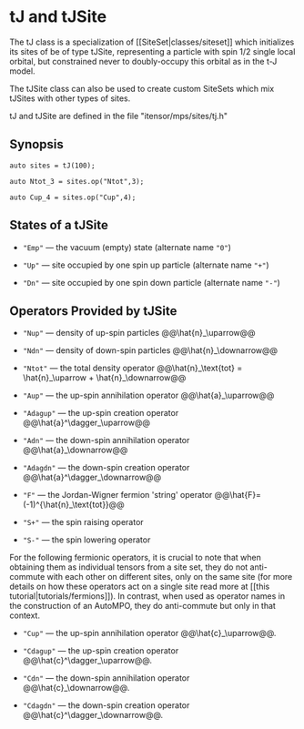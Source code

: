 # tJ and tJSite

The tJ class is a specialization of [[SiteSet|classes/siteset]] which initializes
its sites of be of type tJSite, representing a particle with spin 1/2
single local orbital, but constrained never to doubly-occupy this orbital as in the
t-J model.

The tJSite class can also be used to create custom SiteSets which mix tJSites
with other types of sites.

tJ and tJSite are defined in the file "itensor/mps/sites/tj.h"

## Synopsis

    auto sites = tJ(100);

    auto Ntot_3 = sites.op("Ntot",3);

    auto Cup_4 = sites.op("Cup",4);

## States of a tJSite

* `"Emp"` &mdash; the vacuum (empty) state (alternate name `"0"`)

* `"Up"` &mdash; site occupied by one spin up particle (alternate name `"+"`)

* `"Dn"` &mdash; site occupied by one spin down particle (alternate name `"-"`)

## Operators Provided by tJSite

* `"Nup"` &mdash; density of up-spin particles @@\hat{n}\_\uparrow@@

* `"Ndn"` &mdash; density of down-spin particles @@\hat{n}\_\downarrow@@

* `"Ntot"` &mdash; the total density operator @@\hat{n}\_\text{tot} = \hat{n}\_\uparrow + \hat{n}\_\downarrow@@

* `"Aup"` &mdash; the up-spin annihilation operator @@\hat{a}\_\uparrow@@

* `"Adagup"` &mdash; the up-spin creation operator @@\hat{a}^\dagger\_\uparrow@@

* `"Adn"` &mdash; the down-spin annihilation operator @@\hat{a}\_\downarrow@@

* `"Adagdn"` &mdash; the down-spin creation operator @@\hat{a}^\dagger\_\downarrow@@

* `"F"` &mdash; the Jordan-Wigner fermion 'string' operator @@\hat{F}=(-1)^{\hat{n}\_\text{tot}}@@

* `"S+"` &mdash; the spin raising operator

* `"S-"` &mdash; the spin lowering operator

For the following fermionic operators, it is crucial to note that when obtaining them as individual
tensors from a site set, they do not anti-commute with each other on different sites, only on 
the same site (for more details on how these operators act on a single site read more at
[[this tutorial|tutorials/fermions]]). In contrast, when used as operator names in the
construction of an AutoMPO, they do anti-commute but only in that context.

* `"Cup"` &mdash; the up-spin annihilation operator @@\hat{c}\_\uparrow@@. 

* `"Cdagup"` &mdash; the up-spin creation operator @@\hat{c}^\dagger\_\uparrow@@.

* `"Cdn"` &mdash; the down-spin annihilation operator @@\hat{c}\_\downarrow@@. 

* `"Cdagdn"` &mdash; the down-spin creation operator @@\hat{c}^\dagger\_\downarrow@@.

